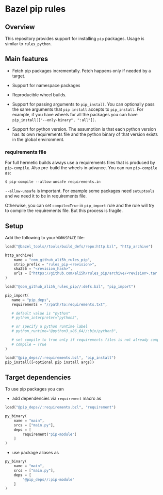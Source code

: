 # Bazel pip rules

## Overview

This repository provides support for installing `pip` packages. Usage
is similar to `rules_python`.

## Main features

- Fetch pip packages incrementally. Fetch happens only if needed by a target.

- Support for namespace packages

- Reproducible wheel builds.

- Support for passing arguments to `pip_install`. You can optionally
  pass the same arguments that `pip install` accepts to
  `pip_install`. For example, if you have wheels for all the packages
  you can have `pip_install(["--only-binary", ":all"])`.

- Support for python version. The assumption is that each python
  version has its own requirements file and the python binary of that
  version exists in the global environment.

### requirements file
For full hermetic builds always use a requirements files
that is produced by `pip-compile`. Also pre-build the wheels in advance.
You can run `pip-compile` as:

  ```
  $ pip-compile --allow-unsafe requirements.in
  ```

`--allow-unsafe` is important. For example some packages need
`setuptools` and we need it to be in requirements file.

Otherwise, you can set `compile=True` in `pip_import` rule and the
rule will try to compile the requirements file. But this process is
fragile.

## Setup

Add the following to your `WORKSPACE` file:

```python
load("@bazel_tools//tools/build_defs/repo:http.bzl", "http_archive")

http_archive(
    name = "com_github_ali5h_rules_pip",
    strip_prefix = "rules_pip-<revision>",
    sha256 = "<revision_hash>",
    urls = ["https://github.com/ali5h/rules_pip/archive/<revision>.tar.gz"],
)

load("@com_github_ali5h_rules_pip//:defs.bzl", "pip_import")

pip_import(
   name = "pip_deps",
   requirements = "//path/to:requirements.txt",

   # default value is "python"
   # python_interpreter="python3",

   # or specify a python runtime label
   # python_runtime="@python3_x86_64//:bin/python3",

   # set compile to true only if requirements files is not already compiled
   # compile = True
)

load("@pip_deps//:requirements.bzl", "pip_install")
pip_install([<optional pip install args])
```

## Target dependencies

To use pip packages you can

* add dependencies via `requirement` macro as

```python
load("@pip_deps//:requirements.bzl", "requirement")

py_binary(
    name = "main",
    srcs = ["main.py"],
    deps = [
        requirement("pip-module")
    ]
)
```

* use package aliases as

```python
py_binary(
    name = "main",
    srcs = ["main.py"],
    deps = [
        "@pip_deps//:pip-module"
    ]
)
```
